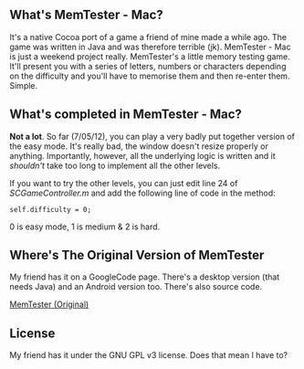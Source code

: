 ## What's MemTester - Mac?

It's a native Cocoa port of a game a friend of mine made a while ago. The game was written in Java and was therefore terrible (jk). MemTester - Mac is just a weekend project really. MemTester's a little memory testing game. It'll present you with a series of letters, numbers or characters depending on the difficulty and you'll have to memorise them and then re-enter them. Simple.

## What's completed in MemTester - Mac?

**Not a lot**. So far (7/05/12), you can play a very badly put together version of the easy mode. It's really bad, the window doesn't resize properly or anything. Importantly, however, all the underlying logic is written and it *shouldn't* take too long to implement all the other levels. 

If you want to try the other levels, you can just edit line 24 of *SCGameController.m* and add the following line of code in the method:

```
self.difficulty = 0;
```

0 is easy mode, 1 is medium & 2 is hard. 

## Where's The Original Version of MemTester

My friend has it on a GoogleCode page. There's a desktop version (that needs Java) and an Android version too. There's also source code.

[MemTester (Original)](https://code.google.com/p/mem-tester/)

## License

My friend has it under the GNU GPL v3 license. Does that mean I have to? 